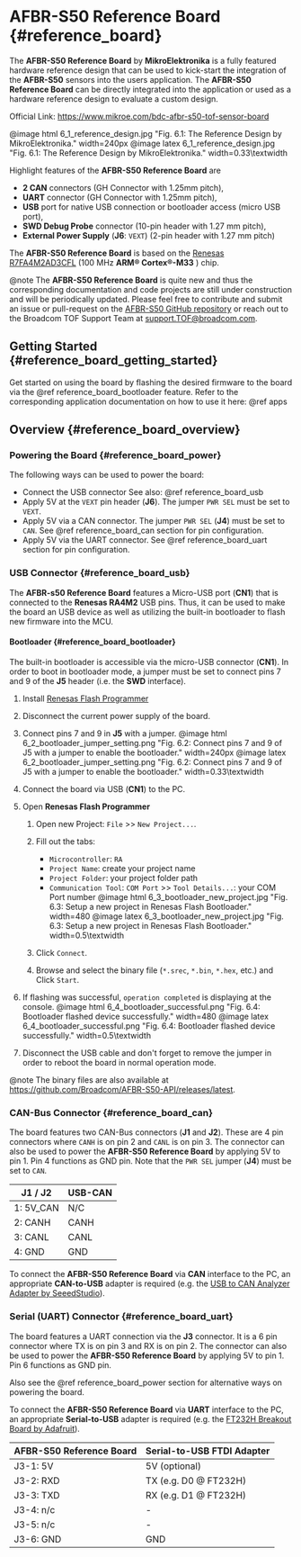 # AFBR-S50 Reference Board {#reference_board}

The **AFBR-S50 Reference Board** by **MikroElektronika** is a fully featured
hardware reference design that can be used to kick-start the integration of the
**AFBR-S50** sensors into the users application. The **AFBR-S50 Reference
Board** can be directly integrated into the application or used as a hardware
reference design to evaluate a custom design.

Official Link: https://www.mikroe.com/bdc-afbr-s50-tof-sensor-board

@image html 6_1_reference_design.jpg "Fig. 6.1: The Reference Design by MikroElektronika." width=240px
@image latex 6_1_reference_design.jpg "Fig. 6.1: The Reference Design by MikroElektronika." width=0.33\textwidth

Highlight features of the **AFBR-S50 Reference Board** are

-   **2 CAN** connectors (GH Connector with 1.25mm pitch),
-   **UART** connector (GH Connector with 1.25mm pitch),
-   **USB** port for native USB connection or bootloader access (micro USB port),
-   **SWD Debug Probe** connector (10-pin header with 1.27 mm pitch),
-   **External Power Supply** (**J6**: `VEXT`) (2-pin header with 1.27 mm pitch)

The **AFBR-S50 Reference Board** is based on the
[Renesas R7FA4M2AD3CFL](https://www.renesas.com/us/en/products/microcontrollers-microprocessors/ra-cortex-m-mcus/ra4m2-100mhz-arm-cortex-m33-trustzone-high-integration-lowest-active-power-consumption)
(100 MHz **ARM® Cortex®-M33** ) chip.

@note The **AFBR-S50 Reference Board** is quite new and thus the corresponding
documentation and code projects are still under construction and will be
periodically updated. Please feel free to contribute and submit an issue or
pull-request on the
[AFBR-S50 GitHub repository](https://github.com/Broadcom/AFBR-S50-API) or reach
out to the Broadcom TOF Support Team at [support.TOF@broadcom.com](mailto:support.TOF@broadcom.com).

## Getting Started {#reference_board_getting_started}

Get started on using the board by flashing the desired firmware to the board
via the @ref reference_board_bootloader feature. Refer to the corresponding
application documentation on how to use it here: @ref apps

## Overview {#reference_board_overview}

### Powering the Board {#reference_board_power}

The following ways can be used to power the board:

-   Connect the USB connector See also: @ref reference_board_usb
-   Apply 5V at the `VEXT` pin header (**J6**). The jumper `PWR SEL` must be set
    to `VEXT`.
-   Apply 5V via a CAN connector. The jumper `PWR SEL` (**J4**) must be set to
    `CAN`. See @ref reference_board_can section for pin configuration.
-   Apply 5V via the UART connector. See @ref reference_board_uart section for
    pin configuration.

### USB Connector {#reference_board_usb}

The **AFBR-s50 Reference Board** features a Micro-USB port (**CN1**) that is
connected to the **Renesas RA4M2** USB pins. Thus, it can be used to make the
board an USB device as well as utilizing the built-in bootloader to flash new
firmware into the MCU.

#### Bootloader {#reference_board_bootloader}

The built-in bootloader is accessible via the micro-USB connector (**CN1**). In
order to boot in bootloader mode, a jumper must be set to connect pins 7 and 9
of the **J5** header (i.e. the **SWD** interface).

1.  Install
    [Renesas Flash Programmer](https://www.renesas.com/us/en/software-tool/renesas-flash-programmer-programming-gui)

2.  Disconnect the current power supply of the board.

3.  Connect pins 7 and 9 in **J5** with a jumper.
    @image html 6_2_bootloader_jumper_setting.png "Fig. 6.2: Connect pins 7 and 9 of J5 with a jumper to enable the bootloader." width=240px
    @image latex 6_2_bootloader_jumper_setting.png "Fig. 6.2: Connect pins 7 and 9 of J5 with a jumper to enable the bootloader." width=0.33\textwidth

4.  Connect the board via USB (**CN1**) to the PC.

5.  Open **Renesas Flash Programmer**

    1. Open new Project: `File` >> `New Project...`.
    2. Fill out the tabs:
        -   `Microcontroller`: `RA`
        -   `Project Name`: create your project name
        -   `Project Folder`: your project folder path
        -   `Communication Tool`: `COM Port` >> `Tool Details...`: your COM Port number
        @image html 6_3_bootloader_new_project.jpg "Fig. 6.3: Setup a new project in Renesas Flash Bootloader." width=480
        @image latex 6_3_bootloader_new_project.jpg "Fig. 6.3: Setup a new project in Renesas Flash Bootloader." width=0.5\textwidth

    3. Click `Connect`.
    4. Browse and select the binary file (`*.srec`, `*.bin`, `*.hex`, etc.) and Click `Start`.

6.  If flashing was successful, `operation completed` is displaying at the
    console.
    @image html 6_4_bootloader_successful.png "Fig. 6.4: Bootloader flashed device successfully." width=480
    @image latex 6_4_bootloader_successful.png "Fig. 6.4: Bootloader flashed device successfully." width=0.5\textwidth

7.  Disconnect the USB cable and don't forget to remove the jumper in order to
    reboot the board in normal operation mode.

@note The binary files are also available at
https://github.com/Broadcom/AFBR-S50-API/releases/latest.

### CAN-Bus Connector {#reference_board_can}

The board features two CAN-Bus connectors (**J1** and **J2**). These are 4 pin
connectors where `CANH` is on pin 2 and `CANL` is on pin 3. The connector can
also be used to power the **AFBR-S50 Reference Board** by applying 5V to pin 1.
Pin 4 functions as GND pin. Note that the `PWR SEL` jumper (**J4**) must be set
to `CAN`.

| J1 / J2   | USB-CAN |
| --------- | ------- |
| 1: 5V_CAN | N/C     |
| 2: CANH   | CANH    |
| 3: CANL   | CANL    |
| 4: GND    | GND     |

To connect the **AFBR-S50 Reference Board** via **CAN** interface to the PC, an
appropriate **CAN-to-USB** adapter is required (e.g. the
[USB to CAN Analyzer Adapter by SeeedStudio](https://www.seeedstudio.com/USB-CAN-Analyzer-p-2888.html)).

### Serial (UART) Connector {#reference_board_uart}

The board features a UART connection via the **J3** connector. It is a 6 pin
connector where TX is on pin 3 and RX is on pin 2. The connector can also be
used to power the **AFBR-S50 Reference Board** by applying 5V to pin 1. Pin 6
functions as GND pin.

Also see the @ref reference_board_power section for alternative ways on powering
the board.

To connect the **AFBR-S50 Reference Board** via **UART** interface to the PC, an
appropriate **Serial-to-USB** adapter is required (e.g. the
[FT232H Breakout Board by Adafruit](https://learn.adafruit.com/adafruit-ft232h-breakout)).

| AFBR-S50 Reference Board | Serial-to-USB FTDI Adapter |
| ------------------------ | -------------------------- |
| J3-1: 5V                 | 5V (optional)              |
| J3-2: RXD                | TX (e.g. D0 @ FT232H)      |
| J3-3: TXD                | RX (e.g. D1 @ FT232H)      |
| J3-4: n/c                | -                          |
| J3-5: n/c                | -                          |
| J3-6: GND                | GND                        |
